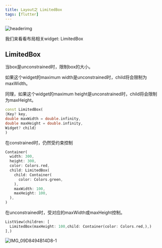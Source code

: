 ```yaml
---
title: Layout之 LimitedBox
tags: [flutter]
---
```

![headerimg](./Header.png)

我们来看看布局相关widget: LimitedBox

<!--truncate-->

## LimitedBox

当box是unconstrained时，限制box的大小。

如果这个widget的maximum width是unconstrained时，child将会限制为maxWidth。

同理，如果这个widget的maximum height是unconstrained时，child将会限制为maxHeight。

```dart
const LimitedBox(
{Key? key,
double maxWidth = double.infinity,
double maxHeight = double.infinity,
Widget? child}
)
```

在constrained时，仍然受约束控制

```dart
Container(
  width: 300,
  height: 300,
  color: Colors.red,
  child: LimitedBox(
    child: Container(
      color: Colors.green,
    ),
    maxWidth: 100,
    maxHeight: 100,
  ),
)
```

在unconstrained时，受对应的maxWidth或maxHeight控制。

```dart
ListView(children: [
  LimitedBox(maxHeight: 100,child: Container(color: Colors.red,),)
],)
```

![IMG_09D8494B14D8-1](https://tva1.sinaimg.cn/large/e6c9d24egy1h2reck8m4hj20zo0kn752.jpg)

